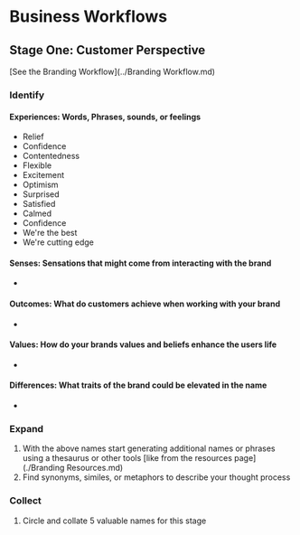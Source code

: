 # Business Workflows

## Stage One: Customer Perspective

[See the Branding Workflow](../Branding Workflow.md)

### Identify

#### Experiences: Words, Phrases, sounds, or feelings

* Relief
* Confidence
* Contentedness
* Flexible
* Excitement
* Optimism
* Surprised
* Satisfied
* Calmed
* Confidence
* We're the best
* We're cutting edge

#### Senses: Sensations that might come from interacting with the brand

*

#### Outcomes: What do customers achieve when working with your brand

*

#### Values: How do your brands values and beliefs enhance the users life

*
#### Differences: What traits of the brand could be elevated in the name

*

### Expand

1. With the above names start generating additional names or phrases using a thesaurus or other tools [like from the resources page](./Branding Resources.md)
1. Find synonyms, similes, or metaphors to describe your thought process

### Collect

1. Circle and collate 5 valuable names for this stage
